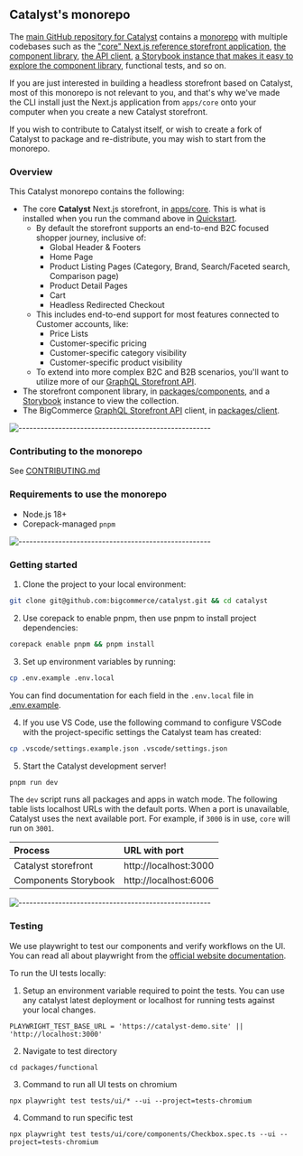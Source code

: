 ## Catalyst's monorepo

The [main GitHub repository for Catalyst](https://github.com/bigcommerce/catalyst) contains a [monorepo](https://en.wikipedia.org/wiki/Monorepo) with multiple codebases such as the ["core" Next.js reference storefront application](https://github.com/bigcommerce/catalyst/tree/main/apps/core), [the component library](https://github.com/bigcommerce/catalyst/tree/main/packages/components), [the API client](https://github.com/bigcommerce/catalyst/tree/main/packages/client), [a Storybook instance that makes it easy to explore the component library](https://github.com/bigcommerce/catalyst/tree/main/apps/docs), functional tests, and so on.

If you are just interested in building a headless storefront based on Catalyst, most of this monorepo is not relevant to you, and that's why we've made the CLI install just the Next.js application from `apps/core` onto your computer when you create a new Catalyst storefront.

If you wish to contribute to Catalyst itself, or wish to create a fork of Catalyst to package and re-distribute, you may wish to start from the monorepo.

### Overview

This Catalyst monorepo contains the following:

- The core **Catalyst** Next.js storefront, in [apps/core](apps/core). This is what is installed when you run the command above in [Quickstart](#quickstart).
  - By default the storefront supports an end-to-end B2C focused shopper journey, inclusive of:
    - Global Header & Footers
    - Home Page
    - Product Listing Pages (Category, Brand, Search/Faceted search, Comparison page)
    - Product Detail Pages
    - Cart
    - Headless Redirected Checkout
  - This includes end-to-end support for most features connected to Customer accounts, like:
    - Price Lists
    - Customer-specific pricing
    - Customer-specific category visibility
    - Customer-specific product visibility
  - To extend into more complex B2C and B2B scenarios, you'll want to utilize more of our [GraphQL Storefront API](https://developer.bigcommerce.com/docs/storefront/graphql).
- The storefront component library, in [packages/components](packages/components), and a [Storybook](https://storybook.js.org/) instance to view the collection.
- The BigCommerce [GraphQL Storefront API](https://developer.bigcommerce.com/docs/graphql-storefront) client, in [packages/client](/packages/client).

![-----------------------------------------------------](https://storage.googleapis.com/bigcommerce-developers/images/catalyst_readme_hr.png)

### Contributing to the monorepo
See [CONTRIBUTING.md](/CONTRIBUTING.md)

### Requirements to use the monorepo

- Node.js 18+
- Corepack-managed `pnpm`

![-----------------------------------------------------](https://storage.googleapis.com/bigcommerce-developers/images/catalyst_readme_hr.png)

### Getting started

1. Clone the project to your local environment:

```bash
git clone git@github.com:bigcommerce/catalyst.git && cd catalyst
```

2. Use corepack to enable pnpm, then use pnpm to install project dependencies:

```bash
corepack enable pnpm && pnpm install
```

3. Set up environment variables by running:

```bash
cp .env.example .env.local
```

You can find documentation for each field in the `.env.local` file in [.env.example](.env.example).

4. If you use VS Code, use the following command to configure VSCode with the project-specific settings the Catalyst team has created:

```bash
cp .vscode/settings.example.json .vscode/settings.json
```

5. Start the Catalyst development server!

```bash
pnpm run dev
```

The `dev` script runs all packages and apps in watch mode.
The following table lists localhost URLs with the default ports.
When a port is unavailable, Catalyst uses the next available port.
For example, if `3000` is in use, `core` will run on `3001`.

| Process              | URL with port         |
| :------------------- | :-------------------- |
| Catalyst storefront  | http://localhost:3000 |
| Components Storybook | http://localhost:6006 |

![-----------------------------------------------------](https://storage.googleapis.com/bigcommerce-developers/images/catalyst_readme_hr.png)

### Testing

We use playwright to test our components and verify workflows on the UI. You can read all about playwright from the [official website documentation](https://playwright.dev/docs/intro).

To run the UI tests locally:

1. Setup an environment variable required to point the tests. You can use any catalyst latest deployment or localhost for running tests against your local changes.
```
PLAYWRIGHT_TEST_BASE_URL = 'https://catalyst-demo.site' || 'http://localhost:3000'
```

2. Navigate to test directory
```
cd packages/functional
```

3. Command to run all UI tests on chromium
```
npx playwright test tests/ui/* --ui --project=tests-chromium
```

4. Command to run specific test
```
npx playwright test tests/ui/core/components/Checkbox.spec.ts --ui --project=tests-chromium
```